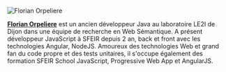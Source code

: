 
![Florian Orpeliere](http://www.gravatar.com/avatar/0bea70eb6ef9b5a512c1adc76ab878c2)

[**Florian Orpeliere**](https://twitter.com/florpeliere) est un ancien développeur Java au laboratoire LE2I de Dijon dans une équipe de recherche en Web Sémantique.
A présent développeur JavaScript à SFEIR depuis 2 an, back et front avec les technologies Angular, NodeJS.
Amoureux des technologies Web et grand fan du code propre et des tests unitaires, il s'occupe également des formation SFEIR School JavaScript, Progressive Web App et AngularJS.

